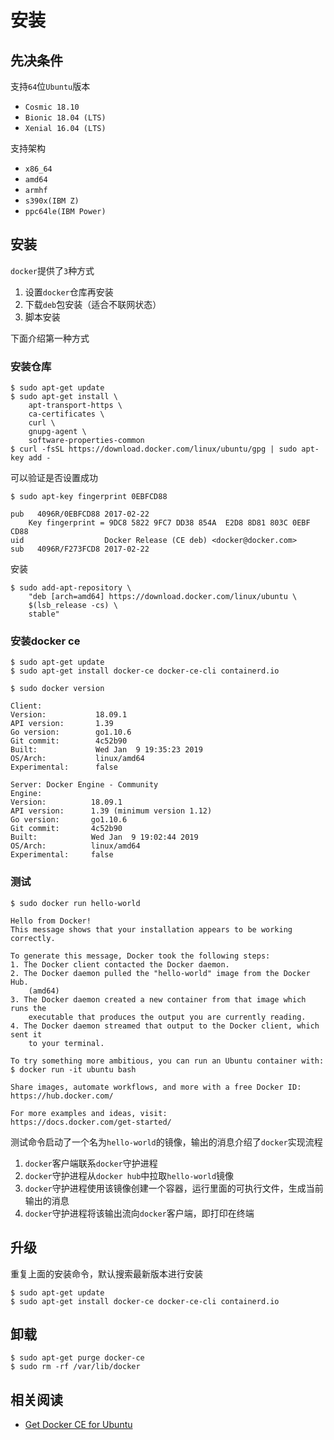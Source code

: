 # 安装

## 先决条件

支持`64`位`Ubuntu`版本

* `Cosmic 18.10`
* `Bionic 18.04 (LTS)`
* `Xenial 16.04 (LTS)`

支持架构

* `x86_64`
* `amd64`
* `armhf`
* `s390x(IBM Z)`
* `ppc64le(IBM Power)`

## 安装

`docker`提供了`3`种方式

1. 设置`docker`仓库再安装
2. 下载`deb`包安装（适合不联网状态）
3. 脚本安装

下面介绍第一种方式

### 安装仓库

    $ sudo apt-get update
    $ sudo apt-get install \
        apt-transport-https \
        ca-certificates \
        curl \
        gnupg-agent \
        software-properties-common
    $ curl -fsSL https://download.docker.com/linux/ubuntu/gpg | sudo apt-key add -

可以验证是否设置成功

    $ sudo apt-key fingerprint 0EBFCD88

    pub   4096R/0EBFCD88 2017-02-22
        Key fingerprint = 9DC8 5822 9FC7 DD38 854A  E2D8 8D81 803C 0EBF CD88
    uid                  Docker Release (CE deb) <docker@docker.com>
    sub   4096R/F273FCD8 2017-02-22

安装

    $ sudo add-apt-repository \
        "deb [arch=amd64] https://download.docker.com/linux/ubuntu \
        $(lsb_release -cs) \
        stable"

### 安装docker ce

    $ sudo apt-get update
    $ sudo apt-get install docker-ce docker-ce-cli containerd.io

    $ sudo docker version
     
    Client:
    Version:           18.09.1
    API version:       1.39
    Go version:        go1.10.6
    Git commit:        4c52b90
    Built:             Wed Jan  9 19:35:23 2019
    OS/Arch:           linux/amd64
    Experimental:      false

    Server: Docker Engine - Community
    Engine:
    Version:          18.09.1
    API version:      1.39 (minimum version 1.12)
    Go version:       go1.10.6
    Git commit:       4c52b90
    Built:            Wed Jan  9 19:02:44 2019
    OS/Arch:          linux/amd64
    Experimental:     false

### 测试

    $ sudo docker run hello-world

    Hello from Docker!
    This message shows that your installation appears to be working correctly.

    To generate this message, Docker took the following steps:
    1. The Docker client contacted the Docker daemon.
    2. The Docker daemon pulled the "hello-world" image from the Docker Hub.
        (amd64)
    3. The Docker daemon created a new container from that image which runs the
        executable that produces the output you are currently reading.
    4. The Docker daemon streamed that output to the Docker client, which sent it
        to your terminal.

    To try something more ambitious, you can run an Ubuntu container with:
    $ docker run -it ubuntu bash

    Share images, automate workflows, and more with a free Docker ID:
    https://hub.docker.com/

    For more examples and ideas, visit:
    https://docs.docker.com/get-started/

测试命令启动了一个名为`hello-world`的镜像，输出的消息介绍了`docker`实现流程

1. `docker`客户端联系`docker`守护进程
2. `docker`守护进程从`docker hub`中拉取`hello-world`镜像
3. `docker`守护进程使用该镜像创建一个容器，运行里面的可执行文件，生成当前输出的消息
4. `docker`守护进程将该输出流向`docker`客户端，即打印在终端

## 升级

重复上面的安装命令，默认搜索最新版本进行安装

    $ sudo apt-get update
    $ sudo apt-get install docker-ce docker-ce-cli containerd.io

## 卸载

    $ sudo apt-get purge docker-ce
    $ sudo rm -rf /var/lib/docker

## 相关阅读

* [Get Docker CE for Ubuntu](https://docs.docker.com/install/linux/docker-ce/ubuntu)